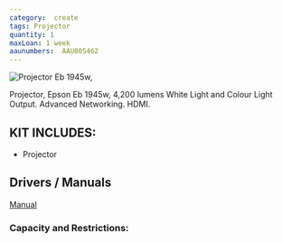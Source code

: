```yaml
---
category:  create
tags: Projector
quantity: 1
maxLoan: 1 week
aaunumbers:  AAU805462
---
```

![Projector Eb 1945w,](https://cdn.bdstall.com/product-image/giant_52526.jpg)

Projector, Epson Eb 1945w, 4,200 lumens White Light and Colour Light Output. Advanced Networking. HDMI.
## KIT INCLUDES:
-  Projector

## Drivers / Manuals
[Manual](https://www.epson.eu/en_EU/products/projectors/installation/epson-eb-1945w/p/11573#support)



### Capacity and Restrictions:
